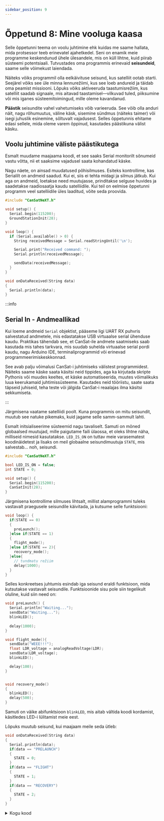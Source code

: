 ```yaml
---
sidebar_position: 9
---
```


# Õppetund 8: Mine vooluga kaasa

Selle õppetunni teema on voolu juhtimine ehk kuidas me saame hallata, mida protsessor teeb erinevatel ajahetkedel. Seni on enamik meie programme keskendunud ühele ülesandele, mis on küll lihtne, kuid piirab süsteemi potentsiaali. Tutvustades oma programmis erinevaid **seisundeid**, saame selle võimekust laiendada.

Näiteks võiks programmil olla eelkäivituse seisund, kus satelliit ootab starti. Seejärel võiks see üle minna lennurežiimi, kus see loeb andureid ja täidab oma peamist missiooni. Lõpuks võiks aktiveeruda taastumisrežiim, kus satelliit saadab signaale, mis aitavad taastamisel—vilkuvad tuled, piiksumine või mis iganes süsteemitoimingud, mille oleme kavandanud.

**Päästik** seisundite vahel vahetumiseks võib varieeruda. See võib olla anduri näit, nagu rõhumuutus, väline käsk, sisemine sündmus (näiteks taimer) või isegi juhuslik esinemine, sõltuvalt vajadusest. Selles õppetunnis ehitame edasi sellele, mida oleme varem õppinud, kasutades päästikuna välist käsku.

## Voolu juhtimine väliste päästikutega

Esmalt muudame maajaama koodi, et see saaks Serial monitorilt sõnumeid vastu võtta, nii et saaksime vajadusel saata kohandatud käske.

Nagu näete, on ainsad muudatused põhisilmuses. Esiteks kontrollime, kas Serialilt on andmeid saadud. Kui ei, siis ei tehta midagi ja silmus jätkub. Kui aga on andmeid, loetakse need muutujasse, prinditakse selguse huvides ja saadetakse raadiosaatja kaudu satelliidile. Kui teil on eelmise õppetunni programm veel satelliidile üles laaditud, võite seda proovida.

```Cpp title="Maajaam, mis suudab käske saata"
#include "CanSatNeXT.h"

void setup() {
  Serial.begin(115200);
  GroundStationInit(28);
}

void loop() {
  if (Serial.available() > 0) {
    String receivedMessage = Serial.readStringUntil('\n'); 

    Serial.print("Received command: ");
    Serial.println(receivedMessage);

    sendData(receivedMessage);  
  }
}

void onDataReceived(String data)
{
  Serial.println(data);
}
```

:::info

## Serial In - Andmeallikad

Kui loeme andmeid `Serial` objektist, pääseme ligi UART RX puhvris salvestatud andmetele, mis edastatakse USB virtuaalse serial ühenduse kaudu. Praktikas tähendab see, et CanSat-ile andmete saatmiseks saab kasutada mis tahes tarkvara, mis suudab suhelda virtuaalse serial pordi kaudu, nagu Arduino IDE, terminaliprogrammid või erinevad programmeerimiskeskkonnad.

See avab palju võimalusi CanSat-i juhtimiseks välistest programmidest. Näiteks saame käske saata käsitsi neid tippides, aga ka kirjutada skripte Pythonis või muudes keeltes, et käske automatiseerida, muutes võimalikuks luua keerukamaid juhtimissüsteeme. Kasutades neid tööriistu, saate saata täpseid juhiseid, teha teste või jälgida CanSat-i reaalajas ilma käsitsi sekkumiseta.

:::

Järgmisena vaatame satelliidi poolt. Kuna programmis on mitu seisundit, muutub see natuke pikemaks, kuid jagame selle samm-sammult lahti.

Esmalt initsialiseerime süsteemid nagu tavaliselt. Samuti on mõned globaalsed muutujad, mille paigutame faili ülaossa, et oleks lihtne näha, milliseid nimesid kasutatakse. `LED_IS_ON` on tuttav meie varasematest koodinäidetest ja lisaks on meil globaalne seisundimuutuja `STATE`, mis salvestab... noh, seisundi.

```Cpp title="Initsialiseerimine"
#include "CanSatNeXT.h"

bool LED_IS_ON = false;
int STATE = 0;

void setup() {
  Serial.begin(115200);
  CanSatInit(28);
}
```
Järgmisena kontrollime silmuses lihtsalt, millist alamprogrammi tuleks vastavalt praegusele seisundile käivitada, ja kutsume selle funktsiooni:

```Cpp title="Silmus"
void loop() {
  if(STATE == 0)
  {
    preLaunch();
  }else if(STATE == 1)
  {
    flight_mode();
  }else if(STATE == 2){
    recovery_mode();
  }else{
    // tundmatu režiim
    delay(1000);
  }
}
```

Selles konkreetses juhtumis esindab iga seisund eraldi funktsioon, mida kutsutakse vastavalt seisundile. Funktsioonide sisu pole siin tegelikult oluline, kuid siin need on:

```Cpp title="Alamprogrammid"
void preLaunch() {
  Serial.println("Waiting...");
  sendData("Waiting...");
  blinkLED();
  
  delay(1000);
}

void flight_mode(){
  sendData("WEEE!!!");
  float LDR_voltage = analogReadVoltage(LDR);
  sendData(LDR_voltage);
  blinkLED();

  delay(100);
}


void recovery_mode()
{
  blinkLED();
  delay(500);
}
```

Samuti on väike abifunktsioon `blinkLED`, mis aitab vältida koodi kordamist, käsitledes LED-i lülitamist meie eest.

Lõpuks muutub seisund, kui maajaam meile seda ütleb:

```Cpp title="Käsu vastuvõtmise tagasikutse"
void onDataReceived(String data)
{
  Serial.println(data);
  if(data == "PRELAUNCH")
  {
    STATE = 0;
  }
  if(data == "FLIGHT")
  {
    STATE = 1;
  }
  if(data == "RECOVERY")
  {
    STATE = 2;
  }
}
```

<details>
  <summary>Kogu kood</summary>
  <p>Siin on kogu kood teie mugavuse huvides.</p>
```Cpp title="Satelliit mitme seisundiga"
#include "CanSatNeXT.h"

bool LED_IS_ON = false;
int STATE = 0;

void setup() {
  Serial.begin(115200);
  CanSatInit(28);
}


void loop() {
  if(STATE == 0)
  {
    preLaunch();
  }else if(STATE == 1)
  {
    flight_mode();
  }else if(STATE == 2){
    recovery_mode();
  }else{
    // tundmatu režiim
    delay(1000);
  }
}

void preLaunch() {
  Serial.println("Waiting...");
  sendData("Waiting...");
  blinkLED();
  
  delay(1000);
}

void flight_mode(){
  sendData("WEEE!!!");
  float LDR_voltage = analogReadVoltage(LDR);
  sendData(LDR_voltage);
  blinkLED();

  delay(100);
}


void recovery_mode()
{
  blinkLED();
  delay(500);
}

void blinkLED()
{
  if(LED_IS_ON)
  {
    digitalWrite(LED, LOW);
  }else{
    digitalWrite(LED, HIGH);
  }
  LED_IS_ON = !LED_IS_ON;
}

void onDataReceived(String data)
{
  Serial.println(data);
  if(data == "PRELAUNCH")
  {
    STATE = 0;
  }
  if(data == "FLIGHT")
  {
    STATE = 1;
  }
  if(data == "RECOVERY")
  {
    STATE = 2;
  }
}
```
</details>

Sellega saame nüüd kontrollida, mida satelliit teeb, ilma et meil oleks sellele füüsilist juurdepääsu. Pigem saame lihtsalt saata käsu maajaamaga ja satelliit teeb, mida me tahame.

:::tip[Harjutus]

Looge programm, mis mõõdab andurit kindla sagedusega, mida saab kaugjuhtimise teel käsuga muuta mis tahes väärtuseks. Proovige alamprogrammide asemel muuta viivituse väärtust otse käsuga.

Proovige muuta see ka ootamatute sisendite suhtes tolerantseks, näiteks "-1", "ABCDFEG" või "".

Boonusharjutusena tehke uus seadistus püsivaks lähtestuste vahel, nii et kui satelliit välja ja uuesti sisse lülitatakse, jätkab see edastamist uue sagedusega, mitte ei taastu algsele. Näpunäide: kasulik võib olla [õppetund 5](./lesson5.md) uuesti läbi vaadata.

:::

---

Järgmises õppetunnis muudame oma andmete salvestamise, suhtlemise ja käsitlemise märkimisväärselt tõhusamaks ja kiiremaks, kasutades binaarandmeid. Kuigi see võib alguses tunduda abstraktne, lihtsustab andmete käsitlemine binaarselt numbrite asemel paljusid ülesandeid, kuna see on arvuti emakeel.

[Klõpsake siin, et minna järgmisele õppetunnile!](./lesson9)
